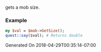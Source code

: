 gets a mob size.
### Example

```perl
my $val = $mob->GetSize();
quest::say($val); # Returns double
```


Generated On 2018-04-29T00:35:14-07:00